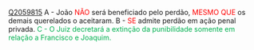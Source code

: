 [Q2059815](https://www.qconcursos.com/questoes-militares/questoes/be88dfa5-9f)
A - João<span style="color:rgb(255, 0, 0)"> NÃO</span> será beneficiado pelo perdão, <span style="color:rgb(255, 0, 0)">MESMO QUE</span> os demais querelados o aceitaram.
B - <span style="color:rgb(255, 0, 0)">SE</span> admite perdão em ação penal privada.
<span style="color:rgb(0, 176, 80)">C - O Juiz decretará a extinção da punibilidade somente em relação a Francisco e Joaquim.</span> 

